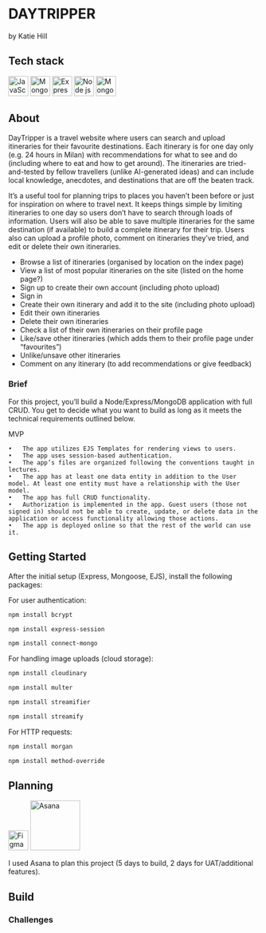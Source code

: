 # DAYTRIPPER
by Katie Hill


## Tech stack

<img src="https://cdn.jsdelivr.net/gh/devicons/devicon/icons/javascript/javascript-original.svg" 
     alt="JavaScript" width="40" height="40"/>
<img src="https://cdn.jsdelivr.net/gh/devicons/devicon@latest/icons/mongoose/mongoose-original-wordmark.svg" 
     alt="Mongoose" width="40" height="40"/>
<img src="https://cdn.jsdelivr.net/gh/devicons/devicon@latest/icons/express/express-original.svg" 
     alt="Express" width="40" height="40"/>
<img src="https://cdn.jsdelivr.net/gh/devicons/devicon@latest/icons/nodejs/nodejs-original.svg" 
     alt="Node js" width="40" height="40"/>
<img src="https://cdn.jsdelivr.net/gh/devicons/devicon@latest/icons/mongodb/mongodb-plain-wordmark.svg" 
     alt="MongoDB" width="40" height="40"/>


## About

DayTripper is a travel website where users can search and upload itineraries for their favourite destinations. Each itinerary is for one day only (e.g. 24 hours in Milan) with recommendations for what to see and do (including where to eat and how to get around). The itineraries are tried-and-tested by fellow travellers (unlike AI-generated ideas) and can include local knowledge, anecdotes, and destinations that are off the beaten track. 

It’s a useful tool for planning trips to places you haven’t been before or just for inspiration on where to travel next. It keeps things simple by limiting itineraries to one day so users don’t have to search through loads of information. Users will also be able to save multiple itineraries for the same destination (if available) to build a complete itinerary for their trip. Users also can upload a profile photo, comment on itineraries they’ve tried, and edit or delete their own itineraries.


* Browse a list of itineraries (organised by location on the index page)
* View a list of most popular itineraries on the site (listed on the home page?)
* Sign up to create their own account (including photo upload)
* Sign in
* Create their own itinerary and add it to the site (including photo upload)
* Edit their own itineraries
* Delete their own itineraries
* Check a list of their own itineraries on their profile page
* Like/save other itineraries (which adds them to their profile page under “favourites”)
* Unlike/unsave other itineraries
* Comment on any itinerary (to add recommendations or give feedback)


### Brief


For this project, you’ll build a Node/Express/MongoDB application with full CRUD. You get to decide what you want to build as long as it meets the technical requirements outlined below.

MVP

	•	The app utilizes EJS Templates for rendering views to users.
	•	The app uses session-based authentication.
	•	The app’s files are organized following the conventions taught in lectures.
	•	The app has at least one data entity in addition to the User model. At least one entity must have a relationship with the User model.
	•	The app has full CRUD functionality.
	•	Authorization is implemented in the app. Guest users (those not signed in) should not be able to create, update, or delete data in the application or access functionality allowing those actions.
	•	The app is deployed online so that the rest of the world can use it.





## Getting Started

After the initial setup (Express, Mongoose, EJS), install the following packages: 

For user authentication: 

```bash
npm install bcrypt
```

```bash
npm install express-session
```

```bash
npm install connect-mongo
```


For handling image uploads (cloud storage):

```bash
npm install cloudinary
```

```bash
npm install multer
```

```bash
npm install streamifier
```

```bash
npm install streamify
```

For HTTP requests: 

```bash
npm install morgan
```

```bash
npm install method-override
```




## Planning 

<img src="https://cdn.jsdelivr.net/gh/devicons/devicon@latest/icons/figma/figma-original.svg" 
     alt="Figma" width="40" height="40"/>
<img src="https://upload.wikimedia.org/wikipedia/commons/3/3b/Asana_logo.svg" 
     alt="Asana" width="100" height="100"/>

I used Asana to plan this project (5 days to build, 2 days for UAT/additional features).



## Build



### Challenges



